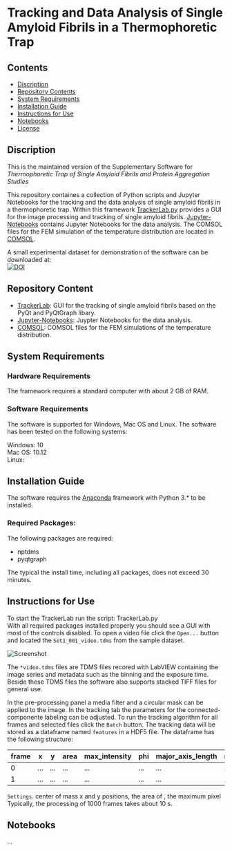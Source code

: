 # Tracking and Data Analysis of Single Amyloid Fibrils in a Thermophoretic Trap

## Contents

- [Discription](#discription)
- [Repository Contents](#repository-contents)
- [System Requirements](#system-requirements)
- [Installation Guide](#installation-guide)
- [Instructions for Use](#instructions-for-use)
- [Notebooks](#Notebooks)
- [License](./LICENSE)


## Discription

This is the maintained version of the Supplementary Software for *Thermophoretic Trap of Single Amyloid Fibrils and Protein Aggregation Studies*

This repository containes a collection of Python scripts and Jupyter Notebooks for the tracking and the data analysis of single amyloid fibrils in a thermophoretic trap. 
Within this framework [TrackerLab.py](./TrackerLab) provides a GUI for the image processing and tracking of single amyloid fibrils. [Jupyter-Notebooks](./Jupyter-Notebooks) contains Jupyter Notebooks for the data analysis. The COMSOL files for the FEM simulation of the temperature distribution are located in [COMSOL](./COMSOL).

A small experimental dataset for demonstration of the software can be downloaded at:  
[![DOI](https://zenodo.org/badge/DOI/10.5281/zenodo.1414296.svg)](https://doi.org/10.5281/zenodo.1414296)

## Repository Content

- [TrackerLab](./TrackerLab): GUI for the tracking of single amyloid fibrils based on the PyQt and PyQtGraph libary.
- [Jupyter-Notebooks](./Jupyter-Notebooks): Juypter Notebooks for the data analysis.
- [COMSOL](./COMSOL): COMSOL files for the FEM simulations of the temperature distribution.

## System Requirements

### Hardware Requirements

The framework requires a standard computer with about 2 GB of RAM.

### Software Requirements

The software is supported for Windows, Mac OS and Linux. The software has been tested on the following systems:

Windows: 10  
Mac OS: 10.12  
Linux:   

## Installation Guide

The software requires the [Anaconda](https://www.anaconda.com/download/) framework with Python 3.* to be installed. 

### Required Packages:

The following packages are required:

- nptdms
- pyqtgraph

The typical the install time, including all packages, does not exceed 30 minutes.

## Instructions for Use

To start the TrackerLab run the script: TrackerLab.py  
With all required packages installed properly you should see a GUI with most of the controls disabled.
To open a video file click the `Open...` button and located the `Set1_001_video.tdms` from the sample dataset.

![Screenshot](https://github.com/MolecularNanophotonics/TTT/blob/master/Images/Screenshot.PNG)

The `*video.tdms` files are TDMS files recored with LabVIEW containing the image series and metadata such as the binning and the exposure time.
Beside these TDMS files the software also supports stacked TIFF files for general use.  
  
In the pre-processing panel a media filter and a circular mask can be applied to the image.
In the tracking tab the parameters for the connected-componente labeling can be adjusted.
To run the tracking algorithm for all frames and selected files click the `Batch` button. The tracking data will be stored as a dataframe named `features` in a HDF5 file. The dataframe has the following structure:  

frame | x | y | area | max_intensity | phi | major_axis_length | minor_axis_length 
--- | --- | --- | --- | --- | --- | --- | ---
0 | ... | ... | ... | ... | ... | ... | ... 
1 | ... | ... | ... | ... | ... | ... | ... 

 `Settings`.
center of mass x and y positions, the area of , the maximum pixel 
Typically, the processing of 1000 frames takes about 10 s.


## Notebooks

...
